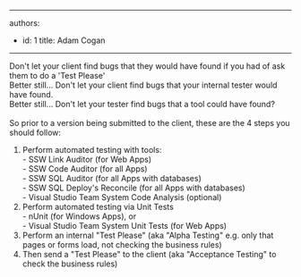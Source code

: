 

---
authors:
  - id: 1
    title: Adam Cogan
---




<span class='intro'> Don't let your client find bugs that they would have found if you had of ask them to do a 'Test Please'<br>
Better still... Don't let your client find bugs that your internal tester would have found.<br>
Better still... Don't let your tester find bugs that a tool could have found?<br>
<br>
So prior to a version being submitted to the client, these are the 4 steps you should follow&#58; 
 </span>


  <ol>
    <li>Perform automated testing with tools&#58;<br>
    - SSW Link Auditor (for Web Apps) <br>
    - SSW Code Auditor (for all Apps)<br>
    - SSW SQL Auditor (for all Apps with databases)<br>
    - SSW SQL Deploy's Reconcile (for all Apps with databases)&#160;<br>
    - Visual Studio Team System Code Analysis (optional) </li>
    <li>Perform automated testing via Unit Tests <br>
    - nUnit (for Windows Apps), or<br>
    - Visual Studio Team System Unit Tests (for Web Apps) </li>
    <li>Perform an internal &quot;Test Please&quot; (aka &quot;Alpha Testing&quot; e.g. only that pages or forms load, not checking the business rules) </li>
    <li>Then send a &quot;Test Please&quot; to the client (aka &quot;Acceptance Testing&quot; to check the business rules) </li>
</ol>




